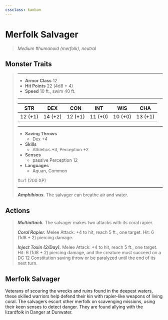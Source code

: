 ```yaml
---
cssclass: kanban
---
```


# Merfolk Salvager
>*Medium #humanoid (merfolk), neutral*
## Monster Traits
>___
>- **Armor Class** 12
>- **Hit Points** 22 (4d8 + 4)
>- **Speed** 10 ft., swim 40 ft.
>___
>|STR|DEX|CON|INT|WIS|CHA|
>|:---:|:---:|:---:|:---:|:---:|:---:|
>|12 (+1)|14 (+2)|12 (+1)|11 (+0)|10 (+0)|13 (+1)|
>___
>- **Saving Throws**
>	 - Dex +4
>- **Skills**
>	 - Athletics +3, Perception +2
>- **Senses**
>	 - passive Perception 12
>- **Languages**
>	 - Aquan, Common
>
> #cr1 (200 XP)
>___
>***Amphibious.*** The salvager can breathe air and water.  
>
## Actions
>***Multiattack.*** The salvager makes two attacks with its coral rapier.  
>
>***Coral Rapier.*** Melee Attack: +4 to hit, reach 5 ft., one target. Hit: 6 (1d8 + 2) piercing damage.  
>
>***Inject Toxin (2/Day).*** Melee Attack: +4 to hit, reach 5 ft., one target. Hit: 6 (1d8 + 2) piercing damage, and the creature must succeed on a DC 12 Constitution saving throw or be paralyzed until the end of its next turn.
## Merfolk Salvager
Veterans of scouring the wrecks and ruins found in the deepest waters, these skilled warriors help defend their kin with rapier-like weapons of living coral. The salvagers escort other merfolk on scavenging missions, using their keen senses to detect danger. They are found allying with the lizardfolk in Danger at Dunwater.
